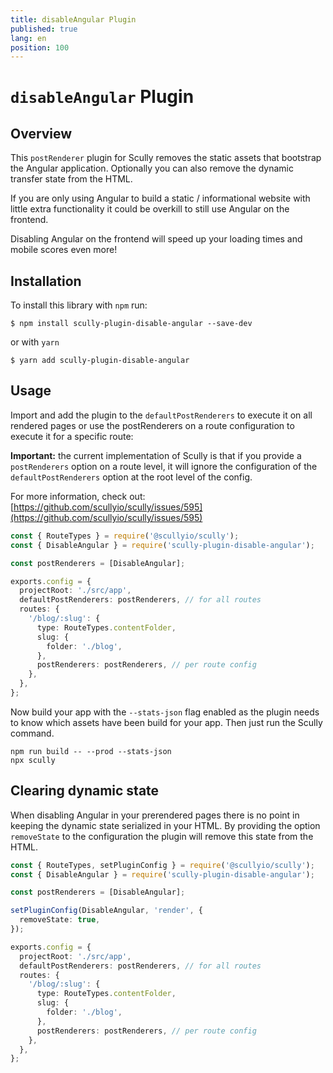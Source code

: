 ```yaml
---
title: disableAngular Plugin
published: true
lang: en
position: 100
---
```


# `disableAngular` Plugin

<div class="docs-link_table">
  <a class="repository" href="https://github.com/samvloeberghs/kwerri-oss/tree/master/projects/scully-plugin-disable-angular"></a>
</div>

## Overview

This `postRenderer` plugin for Scully removes the static assets that bootstrap the Angular application. Optionally you can also remove the dynamic transfer state from the HTML.

If you are only using Angular to build a static / informational website with little extra functionality it could be overkill to still use Angular on the frontend.

Disabling Angular on the frontend will speed up your loading times and mobile scores even more!

## Installation

To install this library with `npm` run:

```
$ npm install scully-plugin-disable-angular --save-dev
```

or with `yarn`

```
$ yarn add scully-plugin-disable-angular
```

## Usage

Import and add the plugin to the `defaultPostRenderers` to execute it on all rendered pages or use the postRenderers on a route configuration to execute it for a specific route:

**Important:** the current implementation of Scully is that if you provide a `postRenderers` option on a route level, it will ignore the configuration of the `defaultPostRenderers` option at the root level of the config.

For more information, check out: [https://github.com/scullyio/scully/issues/595](https://github.com/scullyio/scully/issues/595)

```typescript
const { RouteTypes } = require('@scullyio/scully');
const { DisableAngular } = require('scully-plugin-disable-angular');

const postRenderers = [DisableAngular];

exports.config = {
  projectRoot: './src/app',
  defaultPostRenderers: postRenderers, // for all routes
  routes: {
    '/blog/:slug': {
      type: RouteTypes.contentFolder,
      slug: {
        folder: './blog',
      },
      postRenderers: postRenderers, // per route config
    },
  },
};
```

Now build your app with the `--stats-json` flag enabled as the plugin needs to know which assets have been build for your app. Then just run the Scully command.

```
npm run build -- --prod --stats-json
npx scully
```

## Clearing dynamic state

When disabling Angular in your prerendered pages there is no point in keeping the dynamic state serialized in your HTML. By providing the option `removeState` to the configuration the plugin will remove this state from the HTML.

```typescript
const { RouteTypes, setPluginConfig } = require('@scullyio/scully');
const { DisableAngular } = require('scully-plugin-disable-angular');

const postRenderers = [DisableAngular];

setPluginConfig(DisableAngular, 'render', {
  removeState: true,
});

exports.config = {
  projectRoot: './src/app',
  defaultPostRenderers: postRenderers, // for all routes
  routes: {
    '/blog/:slug': {
      type: RouteTypes.contentFolder,
      slug: {
        folder: './blog',
      },
      postRenderers: postRenderers, // per route config
    },
  },
};
```
